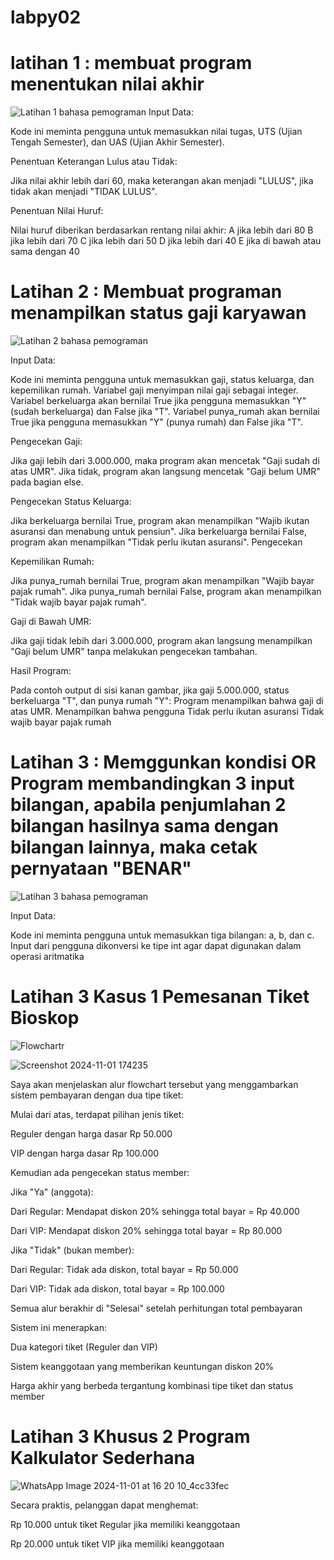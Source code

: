 # labpy02

# latihan 1 : membuat program menentukan nilai akhir

![Latihan 1 bahasa pemograman](https://github.com/user-attachments/assets/dbefdf90-4a73-4dff-babe-70e50a59b795)
Input Data:

Kode ini meminta pengguna untuk memasukkan nilai tugas, UTS (Ujian Tengah Semester), dan UAS (Ujian Akhir Semester).

Penentuan Keterangan Lulus atau Tidak:

Jika nilai akhir lebih dari 60, maka keterangan akan menjadi "LULUS", jika tidak akan menjadi "TIDAK LULUS".

Penentuan Nilai Huruf:

Nilai huruf diberikan berdasarkan rentang nilai akhir: A jika lebih dari 80 B jika lebih dari 70 C jika lebih dari 50 D jika lebih dari 40 E jika di bawah atau sama dengan 40

# Latihan 2 : Membuat programan menampilkan status gaji karyawan

![Latihan 2 bahasa pemograman](https://github.com/user-attachments/assets/e7ab151a-6dce-4a0f-bbb5-a637781fc346)

Input Data:

Kode ini meminta pengguna untuk memasukkan gaji, status keluarga, dan kepemilikan rumah. Variabel gaji menyimpan nilai gaji sebagai integer. Variabel berkeluarga akan bernilai True jika pengguna memasukkan "Y" (sudah berkeluarga) dan False jika "T". Variabel punya_rumah akan bernilai True jika pengguna memasukkan "Y" (punya rumah) dan False jika "T".

Pengecekan Gaji:

Jika gaji lebih dari 3.000.000, maka program akan mencetak "Gaji sudah di atas UMR". Jika tidak, program akan langsung mencetak "Gaji belum UMR" pada bagian else.

Pengecekan Status Keluarga:

Jika berkeluarga bernilai True, program akan menampilkan "Wajib ikutan asuransi dan menabung untuk pensiun". Jika berkeluarga bernilai False, program akan menampilkan "Tidak perlu ikutan asuransi". Pengecekan

Kepemilikan Rumah:

Jika punya_rumah bernilai True, program akan menampilkan "Wajib bayar pajak rumah". Jika punya_rumah bernilai False, program akan menampilkan "Tidak wajib bayar pajak rumah".

Gaji di Bawah UMR:

Jika gaji tidak lebih dari 3.000.000, program akan langsung menampilkan "Gaji belum UMR" tanpa melakukan pengecekan tambahan.

Hasil Program:

Pada contoh output di sisi kanan gambar, jika gaji 5.000.000, status berkeluarga "T", dan punya rumah "Y": Program menampilkan bahwa gaji di atas UMR. Menampilkan bahwa pengguna Tidak perlu ikutan asuransi Tidak wajib bayar pajak rumah

# Latihan 3 : Memggunkan kondisi OR Program membandingkan 3 input bilangan, apabila penjumlahan 2 bilangan hasilnya sama dengan bilangan lainnya, maka cetak pernyataan "BENAR"

![Latihan 3 bahasa pemograman](https://github.com/user-attachments/assets/56c372e8-6aa9-4d0f-aabf-d7a431e1f386)

Input Data:

Kode ini meminta pengguna untuk memasukkan tiga bilangan: a, b, dan c. Input dari pengguna dikonversi ke tipe int agar dapat digunakan dalam operasi aritmatika

# Latihan 3 Kasus 1 Pemesanan Tiket Bioskop

![Flowchartr](https://github.com/user-attachments/assets/7a19516e-b0a6-42dc-a53d-b946a2c63ea0)

![Screenshot 2024-11-01 174235](https://github.com/user-attachments/assets/74c223fd-b798-4f19-b907-08329c78be39)

Saya akan menjelaskan alur flowchart tersebut yang menggambarkan sistem pembayaran dengan dua tipe tiket:

Mulai dari atas, terdapat pilihan jenis tiket:

Reguler dengan harga dasar Rp 50.000

VIP dengan harga dasar Rp 100.000

Kemudian ada pengecekan status member:

Jika "Ya" (anggota):

Dari Regular: Mendapat diskon 20% sehingga total bayar = Rp 40.000

Dari VIP: Mendapat diskon 20% sehingga total bayar = Rp 80.000

Jika "Tidak" (bukan member):

Dari Regular: Tidak ada diskon, total bayar = Rp 50.000

Dari VIP: Tidak ada diskon, total bayar = Rp 100.000

Semua alur berakhir di "Selesai" setelah perhitungan total pembayaran

Sistem ini menerapkan:

Dua kategori tiket (Reguler dan VIP)

Sistem keanggotaan yang memberikan keuntungan diskon 20%

Harga akhir yang berbeda tergantung kombinasi tipe tiket dan status member

# Latihan 3 Khusus 2 Program Kalkulator Sederhana
![WhatsApp Image 2024-11-01 at 16 20 10_4cc33fec](https://github.com/user-attachments/assets/1db00987-4f7e-4895-8db1-43df3813a20a)





Secara praktis, pelanggan dapat menghemat:

Rp 10.000 untuk tiket Regular jika memiliki keanggotaan

Rp 20.000 untuk tiket VIP jika memiliki keanggotaan
